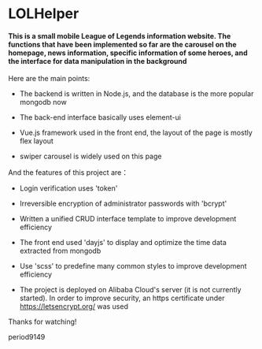 # LOLHelper

#### This is a small mobile League of Legends information website. The functions that have been implemented so far are the carousel on the homepage, news information, specific information of some heroes, and the interface for data manipulation in the background

Here are the main points:

 - The backend is written in Node.js, and the database is the more popular mongodb now
 
 - The back-end interface basically uses element-ui
 
 - Vue.js framework used in the front end, the layout of the page is mostly flex layout
 
 - swiper carousel is widely used on this page
 
 
And the features of this project are：
 
  - Login verification uses 'token'
  
  - Irreversible encryption of administrator passwords with 'bcrypt'
  
  - Written a unified CRUD interface template to improve development efficiency
  
  - The front end used 'dayjs' to display and optimize the time data extracted from mongodb
  
  - Use 'scss' to predefine many common styles to improve development efficiency
  
  - The project is deployed on Alibaba Cloud's server (it is not currently started). In order to improve security, an https certificate under https://letsencrypt.org/ was used
  

Thanks for watching!

period9149
